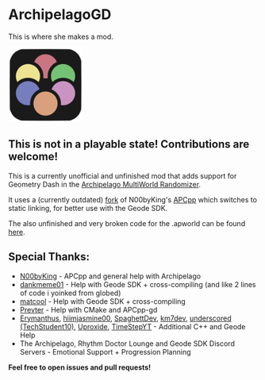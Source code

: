 # ArchipelagoGD
This is where she makes a mod.

<img src="logo.png" width="150" alt="the mod's logo" />

## This is not in a playable state! Contributions are welcome!

This is a currently unofficial and unfinished mod that adds support for Geometry Dash in the [Archipelago MultiWorld Randomizer](https://archipelago.gg/).

It uses a (currently outdated) [fork](https://github.com/Tiago1257/APCpp-gd) of N00byKing's [APCpp](https://github.com/N00byKing/APCpp) which switches to static linking, for better use with the Geode SDK.

The also unfinished and very broken code for the .apworld can be found [here](https://github.com/Tiago1257/Archipelago).

## Special Thanks:
- [N00byKing](https://github.com/N00byKing) - APCpp and general help with Archipelago
- [dankmeme01](https://github.com/dankmeme01) - Help with Geode SDK + cross-compiling (and like 2 lines of code i yoinked from globed)
- [matcool](https://github.com/matcool) - Help with Geode SDK + cross-compiling
- [Prevter](https://github.com/Prevter) - Help with CMake and APCpp-gd
- [Erymanthus](https://github.com/RayDeeUx), [hiimjasmine00](https://github.com/hiimjasmine00), [SpaghettDev](https://github.com/spaghettdev), [km7dev](https://github.com/Kingminer7), [underscored \(TechStudent10\)](https://github.com/TechStudent10), [Uproxide](https://github.com/uproxide), [TimeStepYT](https://github.com/timestepyt) - Additional C++ and Geode Help
- The Archipelago, Rhythm Doctor Lounge and Geode SDK Discord Servers - Emotional Support + Progression Planning

**Feel free to open issues and pull requests!**
